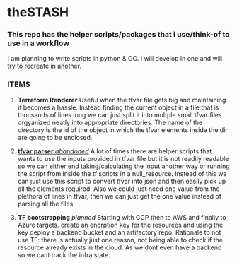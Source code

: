 # theSTASH

### This repo has the helper scripts/packages that i use/think-of to use in a workflow
I am planning to write scripts in python & GO. I will develop in one and will try to recreate in another.

### ITEMS
1) **Terraform Renderer**
    Useful when the tfvar file gets big and maintaining it becomes a hassle. 
    Instead finding the current object in a file that is thousands of lines long we can just split it into multple small tfvar files orgyanized neatly into appropriate directories. 
    The name of the directory is the id of the object in which the tfvar elements inside the dir are going to be enclosed.

2) [**tfvar parser** *abandoned*](./tfvars_parser/README.md)
    A lot of times there are helper scripts that wants to use the inputs provided in tfvar file but it is not readily readable so we can either end taking/calculating the input another way or running the script from inside the tf scripts in a null_resource. Instead of this we can just use this script to convert tfvar into json and then easily pick up all the elements required. Also we could just need one value from the plethora of lines in tfvar, then we can just get the one value instead of parsing all the files.

3) **TF bootstrapping** *planned*
    Starting with GCP then to AWS and finally to Azure targets.
    create an encrption key for the resources and using the key deploy a backend bucket and an artifactory repo.
    Rationale to not use TF: there is actually just one reason, not being able to check if the resource already exists in the cloud. As we dont even have a backend so we cant track the infra state.
    
